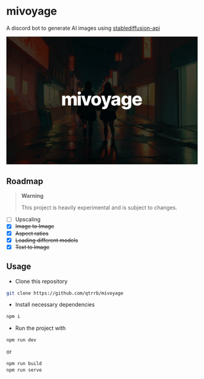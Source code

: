 # mivoyage

A discord bot to generate AI images using [stablediffusion-api](https://github.com/qtrrb/stablediffusion-api)

![hero](media/banner.png)

## Roadmap

> **Warning**
>
> This project is heavily experimental and is subject to changes.

- [ ] Upscaling
- [x] ~~Image to Image~~
- [x] ~~Aspect ratios~~
- [x] ~~Loading different models~~
- [x] ~~Text to Image~~

## Usage

- Clone this repository

```bash
git clone https://github.com/qtrrb/mivoyage
```

- Install necessary dependencies

```bash
npm i
```

- Run the project with

```bash
npm run dev
```

or

```bash
npm run build
npm run serve
```
